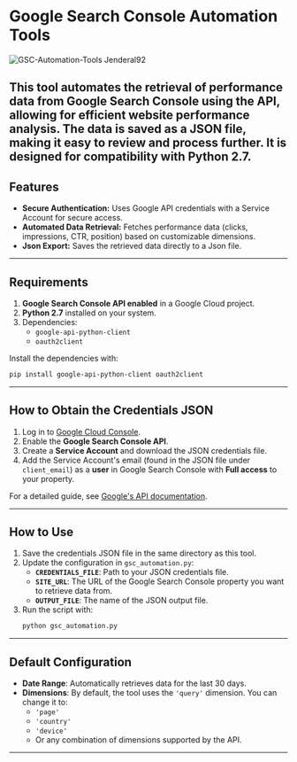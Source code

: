 # **Google Search Console Automation Tools**

![GSC-Automation-Tools Jenderal92](https://github.com/user-attachments/assets/ffef1158-4590-49bf-862a-eaed954b3a9f)

This tool automates the retrieval of performance data from Google Search Console using the API, allowing for efficient website performance analysis. The data is saved as a JSON file, making it easy to review and process further. It is designed for compatibility with **Python 2.7**.
---

## **Features**

- **Secure Authentication:** Uses Google API credentials with a Service Account for secure access.  
- **Automated Data Retrieval:** Fetches performance data (clicks, impressions, CTR, position) based on customizable dimensions.  
- **Json Export:** Saves the retrieved data directly to a Json file.  
---

## **Requirements**

1. **Google Search Console API enabled** in a Google Cloud project.  
2. **Python 2.7** installed on your system.  
3. Dependencies:  
   - `google-api-python-client`  
   - `oauth2client`

Install the dependencies with:  
```bash
pip install google-api-python-client oauth2client
```

---

## **How to Obtain the Credentials JSON**

1. Log in to [Google Cloud Console](https://console.cloud.google.com/).  
2. Enable the **Google Search Console API**.  
3. Create a **Service Account** and download the JSON credentials file.  
4. Add the Service Account's email (found in the JSON file under `client_email`) as a **user** in Google Search Console with **Full access** to your property.

For a detailed guide, see [Google's API documentation](https://developers.google.com/search/apis).

---

## **How to Use**

1. Save the credentials JSON file in the same directory as this tool.  
2. Update the configuration in `gsc_automation.py`:  
   - **`CREDENTIALS_FILE`**: Path to your JSON credentials file.  
   - **`SITE_URL`**: The URL of the Google Search Console property you want to retrieve data from.  
   - **`OUTPUT_FILE`**: The name of the JSON output file.  
3. Run the script with:  
   ```bash
   python gsc_automation.py
   ```

---

## **Default Configuration**

- **Date Range**: Automatically retrieves data for the last 30 days.  
- **Dimensions**: By default, the tool uses the `'query'` dimension. You can change it to:
  - `'page'`
  - `'country'`
  - `'device'`
  - Or any combination of dimensions supported by the API.

---
